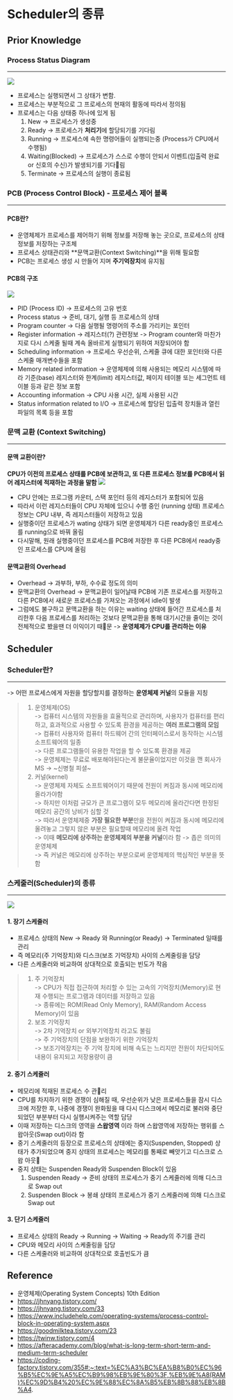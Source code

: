 # Scheduler의 종류
## Prior Knowledge
### Process Status Diagram
- - - -
![](../../image/process_status.png)
* 프로세스는 실행되면서 그 상태가 변함.
* 프로세스는 부분적으로 그 프로세스의 현재의 활동에 따라서 정의됨
* 프로세스는 다음 상태중 하나에 있게 됨
	1. New -> 프로세스가 생성중
	2. Ready -> 프로세스가 **처리기**에 할당되기를 기다림
	3. Running -> 프로세스에 속한 명령어들이 실행되는중 (Process가 CPU에서 수행됨)
	4. Waiting(Blocked) -> 프로세스가 스스로 수행이 안되서 이벤트(입출력 완료 or 신호의 수신)가 발생되기를 기다림
	5. Terminate -> 프로세스의 실행이 종료됨


### PCB (Process Control Block) -  프로세스 제어 블록
- - - -
#### PCB란?
* 운영체제가 프로세스를 제어하기 위해 정보를 저장해 놓는 곳으로, 프로세스의 상태 정보를 저장하는 구조체
* 프로세스 상태관리와 **문맥교환(Context Switching)**을 위해 필요함
* PCB는 프로세스 생성 시 만들어 지며 **주기억장치**에 유지됨

#### PCB의 구조
![](../../image/pcb.png)
* PID (Process ID) ->  프로세스의 고유 번호
* Process status ->  준비, 대기, 실행 등 프로세스의 상태 
* Program counter -> 다음 실행될 명령어의 주소를 가리키는 포인터
* Register information -> 레지스터(?) 관련정보 -> Program counter와 마찬가지로 다시 스케줄 될때 계속 올바르게 실행되기 위하여 저장되어야 함
* Scheduling information -> 프로세스 우선순위, 스케줄 큐에 대한 포인터와 다른 스케줄 매개변수들을 포함
* Memory related information -> 운영체제에 의해 사용되는 메모리 시스템에 따라 기준(base) 레지스터와 한계(limit) 레지스터값, 페이지 테이블 또는 세그먼트 테이블 등과 같은 정보 포함
* Accounting information -> CPU 사용 시간, 실제 사용된 시간
* Status information related to I/O -> 프로세스에 할당된 입출력 장치들과 열린 파일의 목록 등을 포함


### 문맥 교환 (Context Switching)
- - - -
#### 문맥 교환이란?
**CPU가 이전의 프로세스 상태를 PCB에 보관하고, 또 다른 프로세스 정보를 PCB에서 읽어 레지스터에 적재하는 과정을 말함**
![](../../image/context_switching.png)
* CPU 안에는 프로그램 카운터, 스택 포인터 등의 레지스터가 포함되어 있음
* 따라서 이런 레지스터들이 CPU 자체에 있으니 수행 중인 (running 상태) 프로세스 정보는 CPU 내부, 즉 레지스터들이 저장하고 있음
* 실행중이던 프로세스가 wating 상태가 되면 운영체제가 다른 ready중인 프로세스를 running으로 바꿔 올림
* 다시말해, 원래 실행중이던 프로세스를 PCB에 저장한 후 다른 PCB에서 ready중인 프로세스를 CPU에 올림

#### 문맥교환의 Overhead
* Overhead -> 과부하, 부하, 수수료 정도의 의미
* 문맥교환의 Overhead -> 문맥교환이 일어날때 PCB에 기존 프로세스를 저장하고 다른 PCB에서 새로운 프로세스를 가져오는 과정에서 idle이 발생
* 그럼에도 불구하고 문맥교환을 하는 이유는 waiting 상태에 들어간 프로세스를 처리한후 다음 프로세스를 처리하는 것보다 문맥교환을 통해 대기시간을 줄이는 것이 전체적으로 봤을땐 더 이익이기 때문 -> **운영체제가 CPU를 관리하는 이유**

## Scheduler
### Scheduler란?
- - - -
-> 어떤 프로세스에게 자원을 할당할지를 결정하는 **운영체제 커널**의 모듈을 지칭
> 1. 운영체제(OS)   
> 	-> 컴퓨터 시스템의 자원들을 효율적으로 관리하며, 사용자가 컴퓨터를 편리하고, 효과적으로 사용할 수 있도록 				환경을 제공하는 **여러 프로그램의 모임**   
> 	-> 컴퓨터 사용자와 컴퓨터 하드웨어 간의 인터페이스로서 동작하는 시스템 소프트웨어의 일종  
> 	-> 다른 프로그램들이 유용한 작업을 할 수 있도록 환경을 제공  
> 	-> 운영체제는 무료로 배포해야된다는게 불문율이었지만 이것을 깬 회사가 MS -> ~신병철 피셜~  
> 2. 커널(kernel)  
> 	-> 운영체제 자체도 소프트웨어이기 때문에 전원이 켜짐과 동시에 메모리에 올라가야함  
> 	-> 하지만 이처럼 규모가 큰 프로그램이 모두 메모리에 올라간다면 한정된 메모리 공간의 낭비가 심할 것  
> 	-> 따라서 운영체제중 **가장 필요한 부분**만을 전원이 켜짐과 동시에 메모리에 올려놓고 그렇지 않은 부분은 필요할때 		메모리에 올려 작업  
> 	-> 이때 **메모리에 상주하는 운영체제의 부분을 커널**이라 함 -> 좁은 의미의 운영체제  
> 	-> 즉 커널은 메모리에 상주하는 부분으로써 운영체제의 핵심적인 부분을 뜻함  

### 스케줄러(Scheduler)의 종류
- - - -
![](../../image/process_status2.png)
#### 1. 장기 스케줄러
* 프로세스 상태의 New -> Ready 와 Running(or Ready) -> Terminated 일때를 관리
* 즉 메모리(주 기억장치)와 디스크(보조 기억장치) 사이의 스케줄링을 담당
* 다른 스케줄러와 비교하여 상대적으로 호출되는 빈도가 작음
> 1. 주 기억장치  
> 	-> CPU가 직접 접근하여 처리할 수 있는 고속의 기억장치(Memory)로 현재 수행되는 프로그램과 데이터를 저장하고 있음  
> 	-> 종류에는 ROM(Read Only Memory), RAM(Random Access Memory)이 있음  
> 2. 보조 기억장치  
> 	-> 2차 기억장치 or 외부기억장치 라고도 불림  
> 	-> 주 기억장치의 단점을 보완하기 위한 기억장치  
> 	-> 보조기억장치는 주 기억 장치에 비해 속도는 느리지만 전원이 차단되어도 내용이 유지되고 저장용량이 큼  

#### 2. 중기 스케줄러
* 메모리에 적재된 프로세스 수 관리
* CPU를 차지하기 위한 경쟁이 심해질 때, 우선순위가 낮은 프로세스들을 잠시 디스크에 저장한 후, 나중에 경쟁이 완화됬을 때 다시 디스크에서 메모리로 불러와 중단되었던 부분부터 다시 실행시켜주는 역할 담당
* 이때 저장하는 디스크의 영역을 **스왑영역** 이라 하며 스왑영역에 저장하는 행위를 스왑아웃(Swap out)이라 함
* 중기 스케줄러의 등장으로 프로세스의 상태에는 중지(Suspenden, Stopped) 상태가 추가되었으며 중지 상태의 프로세스는 메모리를 통째로 빼앗기고 디스크로 스왑 아웃
* 중지 상태는 Suspenden Ready와 Suspenden Block이 있음
	1. Suspenden Ready -> 준비 상태의 프로세스가 중기 스케줄러에 의해 디스크로 Swap out
	2. Suspenden Block -> 봉쇄 상태의 프로세스가 중기 스케줄러에 의해 디스크로 Swap out

#### 3. 단기 스케줄러
* 프로세스 상태의 Ready -> Running -> Waiting -> Ready의 주기를 관리
* CPU와 메모리 사이의 스케줄링을 담당
* 다른 스케줄러와 비교하여 상대적으로 호출빈도가 큼

## Reference
* 운영체제(Operating System Concepts) 10th Edition
* https://jhnyang.tistory.com/
* https://jhnyang.tistory.com/33
* https://www.includehelp.com/operating-systems/process-control-block-in-operating-system.aspx
* https://goodmilktea.tistory.com/23
* https://twinw.tistory.com/4
* https://afteracademy.com/blog/what-is-long-term-short-term-and-medium-term-scheduler
* https://coding-factory.tistory.com/355#:~:text=%EC%A3%BC%EA%B8%B0%EC%96%B5%EC%9E%A5%EC%B9%98%EB%9E%80%3F,%EB%9E%A8(RAM)%EC%9D%B4%20%EC%9E%88%EC%8A%B5%EB%8B%88%EB%8B%A4.



